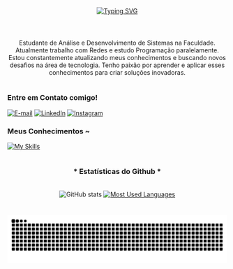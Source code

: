 <div align="center">
  <a href="https://git.io/typing-svg">
    <img src="https://readme-typing-svg.demolab.com?font=Fira+Code&weight=500&size=22&pause=1000&color=FE583C&center=true&vCenter=true&random=false&width=524&lines=%E2%8A%B9+Bem-vindo+ao+meu+Perfil!+%CB%99%E1%B5%95%CB%99+%E2%8A%B9+" alt="Typing SVG">
  </a>
</div>

<img align="center" alt="" src="./src/header-gif.gif">

#

<p align="center">Estudante de Análise e Desenvolvimento de Sistemas na Faculdade. Atualmente trabalho com Redes e estudo Programação paralelamente.
Estou constantemente atualizando meus conhecimentos e buscando novos desafios na área de tecnologia. Tenho paixão por aprender e aplicar esses conhecimentos para criar soluções inovadoras.
  
#

<img align="right" alt="" height="190px" src="./src/study.gif">

<h3 align="left">Entre em Contato comigo!</h3>

[![E-mail](https://img.shields.io/badge/-Email-000?style=for-the-badge&logo=microsoft-outlook&logoColor=FE583C&color:FFF)](mailto:gbtrajano1@gmail.com)
[![LinkedIn](https://img.shields.io/badge/-LinkedIn-000?style=for-the-badge&logo=linkedin&logoColor=FE583C&color:FFF)](https://www.linkedin.com/in/gbtrajano/)
[![Instagram](https://img.shields.io/badge/-Instagram-000?style=for-the-badge&logo=instagram&logoColor=FE583C&color:FFF)](https://www.instagram.com/gbtrajano/)

<h3 align="left">Meus Conhecimentos ~</h3>

[![My Skills](https://skillicons.dev/icons?i=html,css,sass,js,ts,react,nextjs,bun,npm,py,sqlite,mysql,tailwind,bootstrap,git,github,netlify,vercel,vite,linux,debian,arch,ubuntu,mint,windows)](https://skillicons.dev)

#

<div style="text-align: center;" align="center">
  <h3>* Estatísticas do Github *</h3>
  <br>
  <img src="https://github-readme-stats-git-masterrstaa-rickstaa.vercel.app/api?username=gbtrajano&hide_title=true&show_icons=true&include_all_commits=false&count_private=true&line_height=25&hide=issues&bg_color=000&title_color=FE583C&text_color=FFF&border_radius=3&border_color=36123c&icon_color=FE583C&theme=jolly" alt="GitHub stats">

  <a href="https://github.com/gbtrajano/github-readme-stats">
    <img src="https://github-readme-stats-git-masterrstaa-rickstaa.vercel.app/api/top-langs/?username=gbtrajano&line_height=10&card_width=290&layout=compact&hide_title=false&count_private=true&langs_count=4&show_icons=true&title_color=FE583C&hide=html,scss,less&bg_color=000&text_color=8B8B8B&border_radius=3&border_color=561760&count_private=true" alt="Most Used Languages">
  </a>
</div>

#

<picture align="center">
  <source media="(prefers-color-scheme: dark)" srcset="https://raw.githubusercontent.com/gbtrajano/gbtrajano/output/github-contribution-grid-snake-dark.svg">
  <source media="(prefers-color-scheme: light)" srcset="https://raw.githubusercontent.com/gbtrajano/gbtrajano/output/github-contribution-grid-snake-dark.svg">
  <img align="center" alt="github contribution grid snake animation" src="https://raw.githubusercontent.com/gbtrajano/gbtrajano/output/github-contribution-grid-snake.svg">
</picture>
